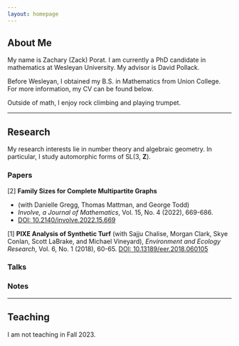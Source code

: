 ```yaml
---
layout: homepage
---
```


## <a name="about"></a> About Me

My name is Zachary (Zack) Porat.  I am currently a PhD candidate in mathematics at Wesleyan University.  My advisor is David Pollack.

Before Wesleyan, I obtained my B.S. in Mathematics from Union College.  For more information, my CV can be found below.

Outside of math, I enjoy rock climbing and playing trumpet. 

---

## Research 

My research interests lie in number theory and algebraic geometry. In particular, I study automorphic forms of SL(3, **Z**).

### Papers

[2] **Family Sizes for Complete Multipartite Graphs** 
* (with Danielle Gregg, Thomas Mattman, and George Todd)
* *Involve, a Journal of Mathematics*, Vol. 15, No. 4 (2022), 669-686.
* [DOI: 10.2140/involve.2022.15.669](https://msp.org/involve/2022/15-4/p07.xhtml) 

[1] **PIXE Analysis of Synthetic Turf** (with Sajju Chalise, Morgan Clark, Skye Conlan, Scott LaBrake, and Michael Vineyard), *Environment and Ecology Research*, Vol. 6, No. 1 (2018), 60-65.
[DOI: 10.13189/eer.2018.060105](https://www.hrpub.org/journals/article_info.php?aid=6770)

### Talks

### Notes

---

## Teaching

I am not teaching in Fall 2023.

